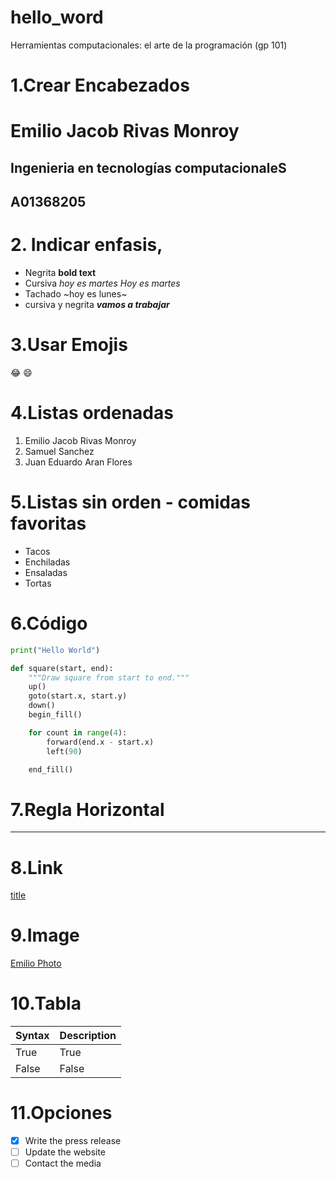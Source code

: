 # hello_word
Herramientas computacionales: el arte de la programación (gp 101)


# 1.Crear Encabezados
# Emilio Jacob Rivas Monroy
## Ingenieria en tecnologías computacionaleS
## A01368205

# 2. Indicar enfasis, 
- Negrita **bold text**
- Cursiva _hoy es martes_ *Hoy es martes*
- Tachado ~hoy es lunes~
- cursiva y negrita  **_vamos a trabajar_**

# 3.Usar Emojis
:joy:
:smile:

# 4.Listas ordenadas
1. Emilio Jacob Rivas Monroy
2. Samuel Sanchez 
3. Juan Eduardo Aran Flores

# 5.Listas sin orden - comidas favoritas
- Tacos
- Enchiladas
- Ensaladas
- Tortas

# 6.Código
```python 
print("Hello World")

def square(start, end):
    """Draw square from start to end."""
    up()
    goto(start.x, start.y)
    down()
    begin_fill()

    for count in range(4):
        forward(end.x - start.x)
        left(90)

    end_fill()

```

# 7.Regla Horizontal
---

# 8.Link
[title](https://www.example.com)

# 9.Image
[Emilio Photo](foto.jpg)

# 10.Tabla
| Syntax | Description |
| ----------- | ----------- |
| True | True | True | True |
| False | False | False | False |

# 11.Opciones
- [x] Write the press release
- [ ] Update the website
- [ ] Contact the media
